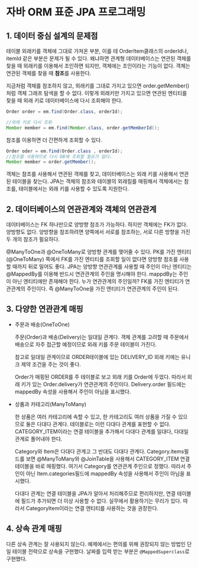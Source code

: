 # 자바 ORM 표준 JPA 프로그래밍

## 1. 데이터 중심 설계의 문제점

테이블 외래키를 객체에 그대로 가져온 부분, 이를 테 OrderItem클래스의 orderId나, itemId 같은 부분은 문제가 될 수 있다.
왜냐하면 관계형 데이터베이스는 연관된 객체를 찾을 때 외래키를 이용해서 조인하면 되지만, 객체에는 조인이라는 기능이 없다. 객체는
연관된 객체를 찾을 때 **참조**를 사용한다. 

 지금처럼 객체를 참조하지 않고, 외래키를 그대로 가지고 있으면 order.getMember()처럼 객체 그래프 탐색을 할 수 없다.
 이렇게 외래키만 가지고 있으면 연관된 엔티티를 찾을 때 외래 키로 데이터베이스에 다시 조회해야 한다.
 
 ```java
Order order = em.find(Order.class, orderId);

//외래 키로 다시 조회
Member member = em.find(Member.class, order.getMemberId();
``` 

참조를 이용하면 더 간편하게 조회할 수 있다.

```java
Order oder = em.find(Order.class , orderId);
//참조를 사용하므로 다시 DB에 조회할 필요가 없다.
Member member = order.getMember(); 
```
객체는 참조를 사용해서 연관된 객체를 찾고, 데이터베이스는 외래 키를 사용해서 연관된 테이블을 찾는다.
JPA는 객체의 참조와 테이블의 외래킬를 매핑해서 객체에서는 참조를, 테이블에서는 외래 키를 사용할 수 있도록 지원한다.

## 2. 데이터베이스의 연관관계와 객체의 연관관계

데이터베이스는 FK 하나만으로 양방향 참조가 가능하다. 하지만 객체에는 FK가 없다. 양방향도 없다. 양방향을 참조하려면 양쪽에서 서로를 참조하는, 
서로 다른 방향을 가진 두 개의 참조가 필요하다.

@ManyToOne과 @OneToMany로 양방향 관계를 맺어줄 수 있다. PK를 가진 엔티티(@OneToMany) 쪽에서 FK를 가진 엔티티를 조회할 일이 없다면
양방향 참조를 사용할 때까지 뒤로 밀어도 좋다. JPA는 양방향 연관관계를 사용할 때 주인이 아닌 엔티티는 @MappedBy를 이용해 반드시 연관관계의 주인을 명시해야 한다.
mappdBy는 주인이 아닌 엔티티에만 존재해야 한다.
누가 연관관계의 주인일까? FK를 가진 엔티티가 연관관계의 주인이다. 즉 @ManyToOne을 가진 엔티티가 연관관계의 주인이 된다.

## 3. 다양한 연관관계 매핑

- 주문과 배송(OneToOne)
    
    주문(Order)과 배송(Delivery)는 일대일 관계다. 객체 관계를 고려할 때 주문에서 배송으로 자주 접근할 예정이므로 외래 키를 주문 테이블이 가진다.
    
    참고로 일대일 관계이므로 ORDER테이블에 있는 DELIVERY_ID 외래 키에는 유니크 제약 조건을 주는 것이 좋다.
    
    Order가 매핑된 ORDER를 주 테이블로 보고 외래 키를 Order에 두었다. 따라서 외래 키가 있는 Order.delivery가 연관관계의 주인이다.
    Delivery.order 필드에는 mappedBy 속성을 사용해서 주인이 아님을 표시했다.
    

- 상품과 카테고리(ManyToMany)
    
    한 상품은 여러 카테고리에 속할 수 있고, 한 카테고리도 여러 상품을 가질 수 있으므로 둘은 다대다 관계다. 테이블로는 이런 다대다 관계를 표현할 수 없다.
    CATEGORY_ITEM이라는 연결 테이블을 추가해서 다대다 관계를 일대다, 다대일 관계로 풀어내야 한다.

    Category와 Item은 다대다 관계고 그 반대도 다대다 관계다. Category.items필드를 보면 @ManyToMany와 @JoinTable을 사용해서
    CATEGORY_ITEM 연결 테이블을 바로 매핑했다. 여기서 Category를 연관관계 주인으로 정했다. 따라서 주인이 아닌 Item.categories필드에 mappedBy 속성을 사용해서 주인이 아님을 표시했다.
    
    다대다 관계는 연결 테이블을 JPA가 알아서 처리해주므로 편리하지만, 연결 테이블에 필드가 추가되면 더 이상 사용할 수 없다.
    실무에서 활용하기는 무리가 있다. 따라서 CategoryItem이라는 연결 엔티티를 사용하는 것을 권장한다.
    
## 4. 상속 관계 매핑

 다른 상속 관계는 잘 사용되지 않는다. 예제에서는 편의를 위해 권장되지 않는 방법인 단일 테이블 전략으로 상속을 구현했다. 날짜를 입력 받는 부분은 ```@MappedSuperclass```로 구현했다.


